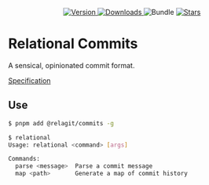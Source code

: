 <p align="center">
    <a href="https://www.npmjs.com/package/@relagit/commits" target="__blank">
        <img src="https://img.shields.io/npm/v/@relagit/commits?style=flat&colorA=1C1C1C&colorB=5174F0" alt="Version">
    </a>
    <a href="https://www.npmjs.com/package/@relagit/commits" target="__blank">
        <img alt="Downloads" src="https://img.shields.io/npm/dm/@relagit/commits?style=flat&colorA=1C1C1C&colorB=5174F0">
    </a>
    <a>
        <img alt="Bundle" src="https://img.shields.io/bundlephobia/minzip/@relagit/commits?style=flat&label=Bundle%20Size&labelColor=%231C1C1C&color=%235174F0">
    </a>
    <a href="https://github.com/TheCommieAxolotl/@relagit/commits" target="__blank">
        <img alt="Stars" src="https://img.shields.io/github/stars/relagit/commits?style=flat&colorA=1C1C1C&colorB=5174F0">
    </a>
</p>

# Relational Commits

A sensical, opinionated commit format.

[Specification](./spec/index.md)

## Use

```bash
$ pnpm add @relagit/commits -g

$ relational
Usage: relational <command> [args]

Commands:
  parse <message>  Parse a commit message
  map <path>       Generate a map of commit history
```

